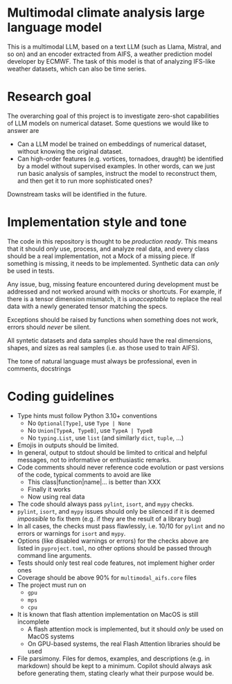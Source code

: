 # Multimodal climate analysis large language model

This is a multimodal LLM, based on a text LLM (such as Llama, Mistral, and so on)
and an encoder extracted from AIFS, a weather prediction model developer by ECMWF.
The task of this model is that of analyzing IFS-like weather datasets, which can
also be time series.

# Research goal
The overarching goal of this project is to investigate zero-shot capabilities of
LLM models on numerical dataset. Some questions we would like to answer are
- Can a LLM model be trained on embeddings of numerical dataset, without knowing
  the original dataset.
- Can high-order features (e.g. vortices, tornadoes, draught) be identified by a
  model without supervised examples. In other words, can we just run basic analysis
  of samples, instruct the model to reconstruct them, and then get it to run
  more sophisticated ones?

Downstream tasks will be identified in the future.

# Implementation style and tone
The code in this repository is thought to be *production ready*. This means that
it should *only* use, process, and analyze real data, and every class should be a
real implementation, not a Mock of a missing piece. If something is missing, it
needs to be implemented. Synthetic data can *only* be used in tests.

Any issue, bug, missing feature encountered during development must be addressed
and not worked around with mocks or shortcuts. For example, if there is a tensor
dimension mismatch, it is *unacceptable* to replace the real data with a newly
generated tensor matching the specs.

Exceptions should be raised by functions when something does not work, errors should
*never* be silent.

All syntetic datasets and data samples should have the real dimensions, shapes, and
sizes as real samples (i.e. as those used to train AIFS).

The tone of natural language must always be professional, even in comments, docstrings

# Coding guidelines

- Type hints must follow Python 3.10+ conventions
  * No `Optional[Type]`, use `Type | None`
  * No `Union[TypeA, TypeB]`, use `TypeA | TypeB`
  * No `typing.List`, use `list` (and similarly `dict`, `tuple`, ...)
- Emojis in outputs should be limited.
- In general, output to stdout should be limited to critical and helpful messages,
  not to informative or enthusiastic remarks.
- Code comments should never reference code evolution or past versions of the code,
  typical comments to avoid are like
  * This class|function|name|... is better than XXX
  * Finally it works
  * Now using real data
- The code should always pass `pylint`, `isort`, and `mypy` checks.
- `pylint`, `isort`, and `mypy` issues should only be silenced if it is
  deemed *impossible* to fix them (e.g. if they are the result of a library bug)
- In all cases, the checks must pass flawlessly, i.e. 10/10 for `pylint` and
  no errors or warnings for `isort` and `mypy`.
- Options (like disabled warnings or errors) for the checks above are listed
  in `pyproject.toml`, no other options should be passed through command line
  arguments.
- Tests should only test real code features, not implement higher order ones
- Coverage should be above 90% for `multimodal_aifs.core` files
- The project must run on
  * `gpu`
  * `mps`
  * `cpu`
- It is known that flash attention implementation on MacOS is still incomplete
    * A flash attention mock is implemented, but it should *only* be used on
      MacOS systems
    * On GPU-based systems, the real Flash Attention libraries should be used
- File parsimony. Files for demos, examples, and descriptions (e.g. in markdown)
  should be kept to a minimum. Copilot should always ask before generating them,
  stating clearly what their purpose would be.